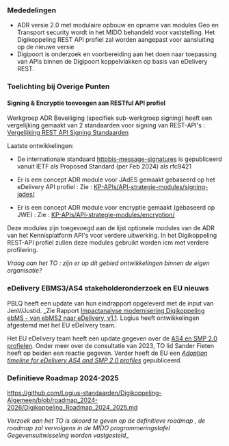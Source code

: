 
### Mededelingen

- ADR versie 2.0 met modulaire opbouw en opname van modules Geo en Transport security wordt in het MIDO behandeld voor vaststelling. Het Digikoppeling REST API profiel zal worden aangepast voor aansluiting op de nieuwe versie
- Digipoort is onderzoek en voorbereiding aan het doen naar toepassing van APIs binnen de Digipoort koppelvlakken op basis van eDelivery REST.

### Toelichting bij Overige Punten

#### Signing & Encryptie toevoegen aan RESTful API profiel 

Werkgroep ADR Beveiliging (specifiek sub-werkgroep signing) heeft een vergelijking gemaakt van 2 standaarden voor signing van REST-API's :
[Vergelijking REST API Signing Standaarden](https://geonovum.github.io/KP-APIs/publicaties/REST_API_Signing_Standaarden) 

Laatste ontwikkelingen:
* De internationale standaard [httpbis-message-signatures](https://datatracker.ietf.org/doc/rfc9421/) is gepubliceerd vanuit IETF als Proposed Standard (per Feb 2024) als rfc9421
* Er is een concept ADR module voor JAdES gemaakt gebaseerd op het eDelivery API profiel : 
Zie : [KP-APIs/API-strategie-modules/signing-jades/](https://geonovum.github.io/KP-APIs/API-strategie-modules/signing-jades/)

* Er is een concept ADR module voor encryptie gemaakt (gebaseerd op JWE) :
Zie : [KP-APIs/API-strategie-modules/encryption/](https://geonovum.github.io/KP-APIs/API-strategie-modules/encryption/)

Deze modules zijn toegevoegd aan de lijst optionele modules van de ADR van het Kennisplatform API's voor verdere uitwerking.
In het Digikoppeling REST-API profiel zullen deze modules gebruikt worden icm met verdere profilering. 

_Vraag aan het TO : zijn er op dit gebied ontwikkelingen binnen de eigen organisatie?_


### eDelivery EBMS3/AS4 stakeholderonderzoek en EU nieuws

PBLQ heeft een update van hun eindrapport opgeleverd met de input van JenV/Justid. _Zie Rapport [Impactanalyse modernisering Digikoppeling ebMS - van ebMS2 naar eDelivery, v1.1](https://github.com/Logius-standaarden/Overleg/blob/main/Digikoppeling/2024-03-06/Rapport%20Impactanalyse%20modernisering%20Digikoppeling%20ebMS%20-%20v1.1%20definitief%2019%20januari%202024.pdf). Logius heeft ontwikkelingen afgestemd met het EU eDelivery team.

Het EU eDelivery team heeft een update gegeven over de [AS4 en SMP 2.0 profielen](https://ec.europa.eu/digital-building-blocks/sites/pages/viewpage.action?pageId=711492329). Onder meer over de consultatie van 2023, TO lid Sander Fieten heeft op beiden een reactie gegeven. Verder heeft de EU een [_Adoption timeline for eDelivery AS4 and SMP 2.0 profiles_](https://ec.europa.eu/digital-building-blocks/sites/pages/viewpage.action?pageId=708411562) gepubliceerd.

### Definitieve Roadmap 2024-2025 
https://github.com/Logius-standaarden/Digikoppeling-Algemeen/blob/roadmap_2024-2026/Digikoppeling_Roadmap_2024_2025.md

_Verzoek aan het TO is akoord te geven op de definitieve roadmap , de roadmap zal vervolgens in de MIDO programmeringstafel Gegevensuitwisseling worden vastgesteld__
